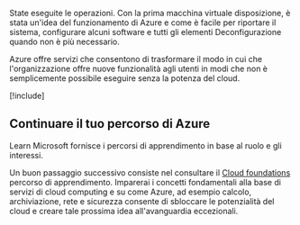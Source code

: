 State eseguite le operazioni. Con la prima macchina virtuale disposizione, è stata un'idea del funzionamento di Azure e come è facile per riportare il sistema, configurare alcuni software e tutti gli elementi Deconfigurazione quando non è più necessario.

Azure offre servizi che consentono di trasformare il modo in cui che l'organizzazione offre nuove funzionalità agli utenti in modi che non è semplicemente possibile eseguire senza la potenza del cloud.

[!include[](../../../includes/azure-sandbox-cleanup.md)]

## <a name="continue-your-azure-journey"></a>Continuare il tuo percorso di Azure

Learn Microsoft fornisce i percorsi di apprendimento in base al ruolo e gli interessi.

Un buon passaggio successivo consiste nel consultare il [Cloud foundations](/learn/paths/cloud-foundations/) percorso di apprendimento. Imparerai i concetti fondamentali alla base di servizi di cloud computing e su come Azure, ad esempio calcolo, archiviazione, rete e sicurezza consente di sbloccare le potenzialità del cloud e creare tale prossima idea all'avanguardia eccezionali.